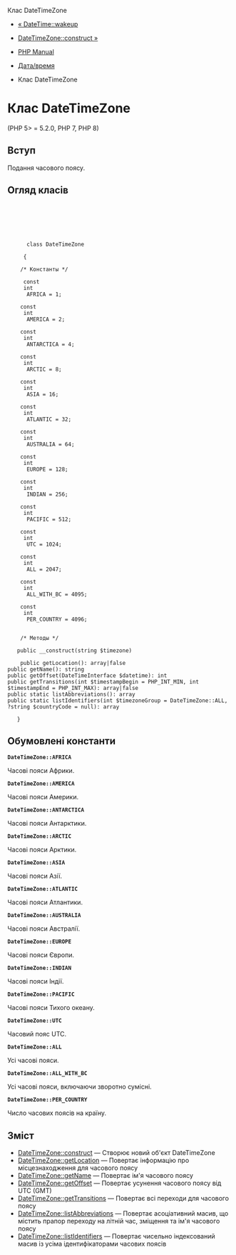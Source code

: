 Клас DateTimeZone

-   [« DateTime::wakeup](datetime.wakeup.md)
    
-   [DateTimeZone::construct »](datetimezone.construct.md)
    
-   [PHP Manual](index.md)
    
-   [Дата/время](book.datetime.md)
    
-   Клас DateTimeZone
    

# Клас DateTimeZone

(PHP 5> = 5.2.0, PHP 7, PHP 8)

## Вступ

Подання часового поясу.

## Огляд класів

```classsynopsis

     
    

    
     
      class DateTimeZone
     
     {

    /* Константы */
    
     const
     int
      AFRICA = 1;

    const
     int
      AMERICA = 2;

    const
     int
      ANTARCTICA = 4;

    const
     int
      ARCTIC = 8;

    const
     int
      ASIA = 16;

    const
     int
      ATLANTIC = 32;

    const
     int
      AUSTRALIA = 64;

    const
     int
      EUROPE = 128;

    const
     int
      INDIAN = 256;

    const
     int
      PACIFIC = 512;

    const
     int
      UTC = 1024;

    const
     int
      ALL = 2047;

    const
     int
      ALL_WITH_BC = 4095;

    const
     int
      PER_COUNTRY = 4096;


    /* Методы */
    
   public __construct(string $timezone)

    public getLocation(): array|false
public getName(): string
public getOffset(DateTimeInterface $datetime): int
public getTransitions(int $timestampBegin = PHP_INT_MIN, int $timestampEnd = PHP_INT_MAX): array|false
public static listAbbreviations(): array
public static listIdentifiers(int $timezoneGroup = DateTimeZone::ALL, ?string $countryCode = null): array

   }
```

## Обумовлені константи

**`DateTimeZone::AFRICA`**

Часові пояси Африки.

**`DateTimeZone::AMERICA`**

Часові пояси Америки.

**`DateTimeZone::ANTARCTICA`**

Часові пояси Антарктики.

**`DateTimeZone::ARCTIC`**

Часові пояси Арктики.

**`DateTimeZone::ASIA`**

Часові пояси Азії.

**`DateTimeZone::ATLANTIC`**

Часові пояси Атлантики.

**`DateTimeZone::AUSTRALIA`**

Часові пояси Австралії.

**`DateTimeZone::EUROPE`**

Часові пояси Європи.

**`DateTimeZone::INDIAN`**

Часові пояси Індії.

**`DateTimeZone::PACIFIC`**

Часові пояси Тихого океану.

**`DateTimeZone::UTC`**

Часовий пояс UTC.

**`DateTimeZone::ALL`**

Усі часові пояси.

**`DateTimeZone::ALL_WITH_BC`**

Усі часові пояси, включаючи зворотно сумісні.

**`DateTimeZone::PER_COUNTRY`**

Число часових поясів на країну.

## Зміст

-   [DateTimeZone::construct](datetimezone.construct.md) — Створює новий об'єкт DateTimeZone
-   [DateTimeZone::getLocation](datetimezone.getlocation.md) — Повертає інформацію про місцезнаходження для часового поясу
-   [DateTimeZone::getName](datetimezone.getname.md) — Повертає ім'я часового поясу
-   [DateTimeZone::getOffset](datetimezone.getoffset.md) — Повертає усунення часового поясу від UTC (GMT)
-   [DateTimeZone::getTransitions](datetimezone.gettransitions.md) — Повертає всі переходи для часового поясу
-   [DateTimeZone::listAbbreviations](datetimezone.listabbreviations.md) — Повертає асоціативний масив, що містить прапор переходу на літній час, зміщення та ім'я часового поясу
-   [DateTimeZone::listIdentifiers](datetimezone.listidentifiers.md) — Повертає чисельно індексований масив із усіма ідентифікаторами часових поясів